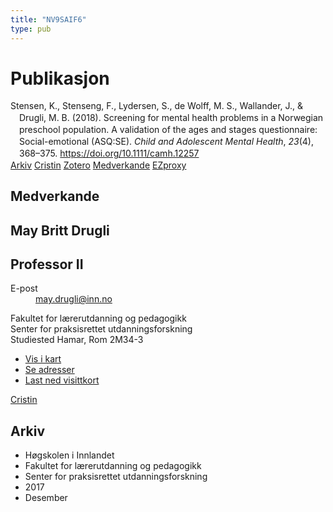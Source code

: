 ```yaml
---
title: "NV9SAIF6"
type: pub
---
```

<h1>Publikasjon</h1>
<article id="csl-bib-container-NV9SAIF6" class="csl-bib-container">
  <div class="csl-bib-body" style="line-height: 1.35; padding-left: 1em; text-indent:-1em;">
  <div class="csl-entry">Stensen, K., Stenseng, F., Lydersen, S., de Wolff, M. S., Wallander, J., &amp; Drugli, M. B. (2018). Screening for mental health problems in a Norwegian preschool population. A validation of the ages and stages questionnaire: Social-emotional (ASQ:SE). <i>Child and Adolescent Mental Health</i>, <i>23</i>(4), 368&#x2013;375. <a href="https://doi.org/10.1111/camh.12257">https://doi.org/10.1111/camh.12257</a></div>
</div>
  <div class="csl-bib-buttons">
    <a href="#taxonomy-article-NV9SAIF6" class="csl-bib-button">Arkiv</a>
    <a href alt="Cristin URL" class="csl-bib-button">Cristin</a>
    <a href alt="Zotero URL" class="csl-bib-button">Zotero</a>
    <a href="#contributors-article-NV9SAIF6" class="csl-bib-button">Medverkande</a>
    <a href="http://ezproxy.inn.no/login?url=https://doi.org/10.1111/camh.12257" class="csl-bib-button">EZproxy</a>
  </div>
  <div id="csl-bib-meta-container-NV9SAIF6"></div>
</article>
<div id="csl-bib-meta-NV9SAIF6" class="csl-bib-meta">
  <article id="contributors-article-NV9SAIF6" class="contributors-article">
    <h1>Medverkande</h1>
    <div class="personas">
<div class="vrtx-hinn-person-card">
<div class="photo">
<i class="lar la-user-circle missing-person"></i>
</div>
<div class="info">
<hgroup><h1>May Britt Drugli</h1>
<h2>Professor II</h2>
</hgroup><dl>
<dt>E-post</dt>
<dd>
<a href="mailto:may.drugli@inn.no">may.drugli@inn.no</a>
</dd>
</dl>
<p>
Fakultet for lærerutdanning og pedagogikk<br>
Senter for praksisrettet utdanningsforskning<br>
Studiested Hamar,
Rom 2M34-3
</p>
<ul class="vrtx-hinn-links">
<li><a href="https://www.google.com/maps?q=60.79582,11.07304">Vis i kart</a></li>
<li><a href="https://www.inn.no/finn-en-ansatt/may-drugli.html#vrtx-hinn-addresses">Se adresser</a></li>
<li><a href="https://www.inn.no/finn-en-ansatt/may-drugli.html?vrtx=vcf">Last ned visittkort</a></li>
</ul>
</div>
</div>
<a href="https://app.cristin.no/persons/show.jsf?id=29493" alt="Cristin URL" class="personas-cristin">Cristin</a>
</div>
  </article>
  <article id="taxonomy-article-NV9SAIF6" class="taxonomy-article">
    <h1>Arkiv</h1>
    <ul>
      <li>Høgskolen i Innlandet</li>
      <li>Fakultet for lærerutdanning og pedagogikk</li>
      <li>Senter for praksisrettet utdanningsforskning</li>
      <li>2017</li>
      <li>Desember</li>
    </ul>
  </article>
</div>
